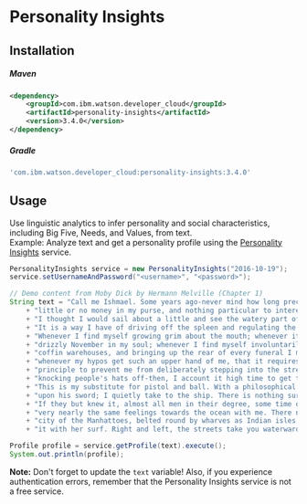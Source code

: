 # Personality Insights

## Installation

##### Maven
```xml
<dependency>
	<groupId>com.ibm.watson.developer_cloud</groupId>
	<artifactId>personality-insights</artifactId>
	<version>3.4.0</version>
</dependency>
```

##### Gradle
```gradle
'com.ibm.watson.developer_cloud:personality-insights:3.4.0'
```

## Usage
Use linguistic analytics to infer personality and social characteristics, including Big Five, Needs, and Values, from text.  
Example: Analyze text and get a personality profile using the [Personality Insights][personality_insights] service.

```java
PersonalityInsights service = new PersonalityInsights("2016-10-19");
service.setUsernameAndPassword("<username>", "<password>");

// Demo content from Moby Dick by Hermann Melville (Chapter 1)
String text = "Call me Ishmael. Some years ago-never mind how long precisely-having "
    + "little or no money in my purse, and nothing particular to interest me on shore, "
    + "I thought I would sail about a little and see the watery part of the world. "
    + "It is a way I have of driving off the spleen and regulating the circulation. "
    + "Whenever I find myself growing grim about the mouth; whenever it is a damp, "
    + "drizzly November in my soul; whenever I find myself involuntarily pausing before "
    + "coffin warehouses, and bringing up the rear of every funeral I meet; and especially "
    + "whenever my hypos get such an upper hand of me, that it requires a strong moral "
    + "principle to prevent me from deliberately stepping into the street, and methodically "
    + "knocking people's hats off-then, I account it high time to get to sea as soon as I can. "
    + "This is my substitute for pistol and ball. With a philosophical flourish Cato throws himself "
    + "upon his sword; I quietly take to the ship. There is nothing surprising in this. "
    + "If they but knew it, almost all men in their degree, some time or other, cherish "
    + "very nearly the same feelings towards the ocean with me. There now is your insular "
    + "city of the Manhattoes, belted round by wharves as Indian isles by coral reefs-commerce surrounds "
    + "it with her surf. Right and left, the streets take you waterward.";

Profile profile = service.getProfile(text).execute();
System.out.println(profile);
```

**Note:** Don't forget to update the `text` variable! Also, if you experience
authentication errors, remember that the Personality Insights service is not
a free service.

[personality_insights]: http://www.ibm.com/watson/developercloud/doc/personality-insights/